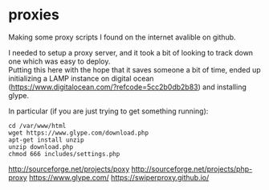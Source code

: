 # proxies
Making some proxy scripts I found on the internet avalible on github.

I needed to setup a proxy server, and it took a bit of looking to track down one which was easy to deploy.  
Putting this here with the hope that it saves someone a bit of time, ended up initializing a LAMP instance on digital ocean (https://www.digitalocean.com/?refcode=5cc2b0db2b83) and installing glype.

In particular (if you are just trying to get something running): 
```
cd /var/www/html
wget https://www.glype.com/download.php
apt-get install unzip 
unzip download.php
chmod 666 includes/settings.php
```

http://sourceforge.net/projects/poxy
http://sourceforge.net/projects/php-proxy
https://www.glype.com/
https://swiperproxy.github.io/


